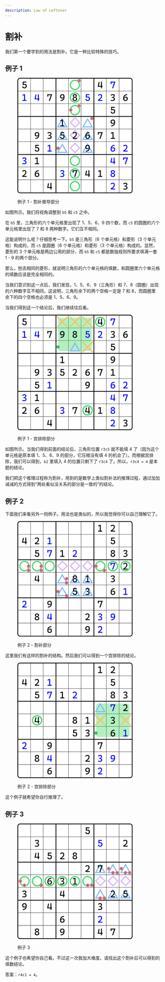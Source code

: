 ```yaml
---
description: Law of Leftover
---
```


# 割补

我们第一个要学到的用法是割补。它是一种比较特殊的技巧。

## 例子 1 <a href="#example-1" id="example-1"></a>

<figure><img src="../.gitbook/assets/image (1).png" alt="" width="375"><figcaption><p>例子 1 - 割补推导部分</p></figcaption></figure>

如图所示。我们将视角调整到 `b5` 和 `c5` 之中。

在 `b5` 里，三角形的六个单元格里出现了 1、5、6、9 四个数，而 `c5` 的圆圈的六个单元格里出现了 7 和 8 两种数字。它们互不相同。

这能说明什么呢？仔细思考一下。`b5` 是三角形（6 个单元格）和菱形（3 个单元格）构成的，而 `c5` 是圆圈（6 个单元格）和菱形（3 个单元格）构成的。显然，菱形的 3 个单元格是两边公用的部分，而 `b5` 和 `c5` 都是数独规则所要求填满一套 1 - 9 的两个部分。

那么，刨去相同的菱形，就说明三角形的六个单元格的填数，和圆圈里六个单元格的填数应该是完全相同的。

当我们意识到这一点后，我们发现，1、5、6、9（三角形）和 7、8（圆圈）出现的六种数字互不相同，这说明，三角形余下的两个空格一定是 7 和 8，而圆圈里余下的四个空格也必须是 1、5、6、9。

当我们得到这一个结论后，我们继续往后看。

<figure><img src="../.gitbook/assets/image (1) (1).png" alt="" width="375"><figcaption><p>例子 1 - 宫排除部分</p></figcaption></figure>

如图所示。当我们得到前面的结论后，三角形位置 `r3c5` 就不能填 4 了（因为这个单元格是原本填 1、5、6、9 的部分，它压根没有填 4 的机会了）。而根据宫排除，我们可以得到，`b2` 里填入 4 的位置只剩下了 `r3c4` 了。所以，`r3c4 = 4` 是本题的结论。

我们把这个推理过程称为割补，用到的是数学上类似割补法的推理过程，通过加加减减的方式得到“两处看似没关系的部分是一致的”的结论。

## 例子 2 <a href="#example-2" id="example-2"></a>

下面我们来看另外一则例子。用法也是类似的，所以我觉得你可以自己理解它了。

<figure><img src="../.gitbook/assets/image (2).png" alt="" width="375"><figcaption><p>例子 2 - 割补部分</p></figcaption></figure>

这里我们有这样的割补的结构。然后我们可以得到一个宫排除的结论。

<figure><img src="../.gitbook/assets/image (3).png" alt="" width="375"><figcaption><p>例子 2 - 宫排除部分</p></figcaption></figure>

这个例子就希望你自行推理了。

## 例子 3 <a href="#example-3" id="example-3"></a>

<figure><img src="../.gitbook/assets/image (4).png" alt="" width="375"><figcaption><p>例子 3</p></figcaption></figure>

这个例子也希望你自己看。不过这一次我加大难度。请找出这个割补后可以得到的填数结论。

答案：`r4c1 = 4`。
